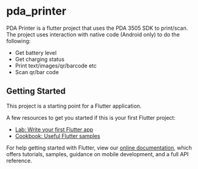 # pda_printer

PDA Printer is a flutter project that uses the PDA 3505 SDK to print/scan. The project uses interaction with native code (Android only) to do the following:
- Get battery level
- Get charging status
- Print text/images/qr/barcode etc
- Scan qr/bar code


## Getting Started

This project is a starting point for a Flutter application.

A few resources to get you started if this is your first Flutter project:

- [Lab: Write your first Flutter app](https://flutter.dev/docs/get-started/codelab)
- [Cookbook: Useful Flutter samples](https://flutter.dev/docs/cookbook)

For help getting started with Flutter, view our
[online documentation](https://flutter.dev/docs), which offers tutorials,
samples, guidance on mobile development, and a full API reference.
